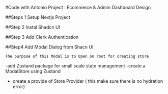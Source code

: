 #Code with Antonio Project : Ecommerce & Admin Dashboard Design

##Steps 1
Setup Nextjs Project

##Step 2
Instal Shadcn UI

##Step 3
Add Clerk Authentication

##Step4
Add Modal Dialog from Shacn UI

`The purpose of this Modal is to Open on root for creating store`

-add Zustand package for small scale state management
-create a ModalStore using Zustand
- create a provide of Store Provider ( this make sure there is no hydration error)

